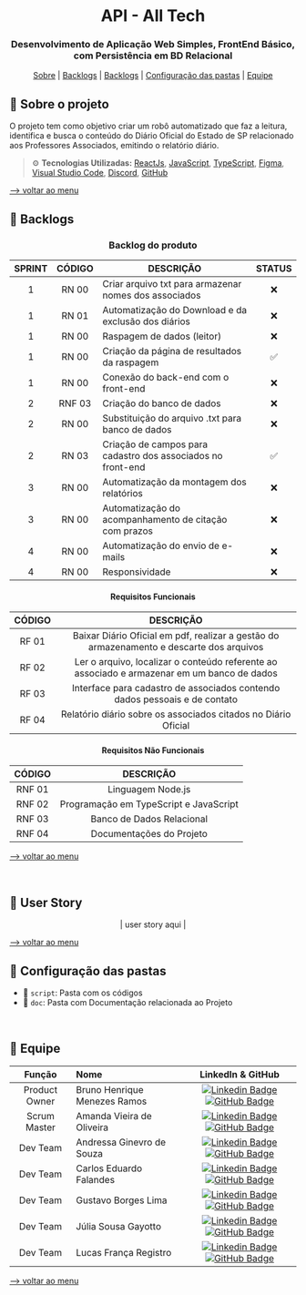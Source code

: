 <h1 align="center">  API - All Tech </h1>
<h3 align="center"> Desenvolvimento de Aplicação Web Simples, FrontEnd Básico, com Persistência em BD Relacional </h3>

<p align="center">
    <a href="#sobre">Sobre</a> | 
    <a href="#backlog">Backlogs</a> | 
    <a href="#userstory">Backlogs</a> | 
    <a href="#pastas">Configuração das pastas</a> | 
    <a href="#equipe">Equipe</a>
</p>

<span id="sobre">

## :pencil: Sobre o projeto
 O projeto tem como objetivo criar um robô automatizado que faz a leitura, identifica e busca o conteúdo do Diário Oficial do Estado de SP relacionado aos Professores Associados, emitindo o relatório diário.
    
  
> :gear: **Tecnologias Utilizadas:** [ReactJs](https://pt-br.reactjs.org/), [JavaScript](https://developer.mozilla.org/pt-BR/docs/Web/JavaScript), [TypeScript](https://www.typescriptlang.org/), [Figma](http://www.figma.com), [Visual Studio Code](https://code.visualstudio.com/), [Discord](https://discord.com/), [GitHub](https://github.com/)

<a href="##--api---all-tech-">--> voltar ao menu</a>
   
 <span id="backlog">  
   
 ## :dart: Backlogs  
     
 <div align="center">   
  
   
 ### Backlog do produto
| SPRINT | CÓDIGO | DESCRIÇÃO                                                    | STATUS |
|:------:|:------:| ------------------------------------------------------------ |:------:|
|   1    |  RN 00 | Criar arquivo txt para armazenar nomes dos associados        | ❌ |
|   1    |  RN 01 | Automatização do Download e da exclusão dos diários          | ❌ |
|   1    |  RN 00 | Raspagem de dados (leitor)                                   | ❌ |
|   1    |  RN 00 | Criação da página de resultados da raspagem                  | ✅ |
|   1    |  RN 00 | Conexão do back-end com o front-end                          | ❌ |
|   2    | RNF 03 | Criação do banco de dados                                    | ❌ |
|   2    |  RN 00 | Substituição do arquivo .txt para banco de dados             | ❌ |
|   2    |  RN 03 | Criação de campos para cadastro dos associados no front-end  | ✅ |
|   3    |  RN 00 | Automatização da montagem dos relatórios                     | ❌ |
|   3    |  RN 00 | Automatização do acompanhamento de citação com prazos        | ❌ |
|   4    |  RN 00 | Automatização do envio de e-mails                            | ❌ |
|   4    |  RN 00 | Responsividade                                               | ❌ |
 
 #### Requisitos Funcionais  
| CÓDIGO | DESCRIÇÃO |
|:------:|:---------:|
| RF 01 | Baixar Diário Oficial em pdf, realizar a gestão do armazenamento e descarte dos arquivos |
| RF 02 | Ler o arquivo, localizar o conteúdo referente ao associado e armazenar em um banco de dados |
| RF 03 | Interface para cadastro de associados contendo dados pessoais e de contato |
| RF 04 | Relatório diário sobre os associados citados no Diário Oficial |
 
#### Requisitos Não Funcionais  
| CÓDIGO | DESCRIÇÃO | 
|:------:|:---------:|
| RNF 01 | Linguagem Node.js |
| RNF 02 | Programação em TypeScript e JavaScript |
| RNF 03 | Banco de Dados Relacional |
| RNF 04 | Documentações do Projeto |

</div>

<a href="##--api---all-tech-">--> voltar ao menu</a>

<br>

<span id="userstory">  
   
 ## :dart: User Story  
     
 <div align="center"> 
 
|    user story aqui    |
 
 </div>
 
 <a href="##--api---all-tech-">--> voltar ao menu</a>

<span id="pastas">
   
## :file_folder: Configuração das pastas
* 📂 `script`: Pasta com os códigos
* 📂 `doc`: Pasta com Documentação relacionada ao Projeto
     
<br>

<span id="equipe"> 
    
## :busts_in_silhouette: Equipe

|    Função     |    Nome    |    LinkedIn & GitHub    |
| :-----------: | :--------- | :---------------------: |
| Product Owner | Bruno Henrique Menezes Ramos           |  [![Linkedin Badge](https://img.shields.io/badge/Linkedin-blue?style=flat-square&logo=Linkedin&logoColor=white)](https://www.linkedin.com/in/brunohenriquemenezesramos) [![GitHub Badge](https://img.shields.io/badge/GitHub-111217?style=flat-square&logo=github&logoColor=white)](https://github.com/BrunoHenriique)              |
| Scrum Master  | Amanda Vieira de Oliveira              |  [![Linkedin Badge](https://img.shields.io/badge/Linkedin-blue?style=flat-square&logo=Linkedin&logoColor=white)](https://www.linkedin.com/in/amanda-vo/) [![GitHub Badge](https://img.shields.io/badge/GitHub-111217?style=flat-square&logo=github&logoColor=white)](https://github.com/amandavo)              |
|   Dev Team    | Andressa Ginevro de Souza              |  [![Linkedin Badge](https://img.shields.io/badge/Linkedin-blue?style=flat-square&logo=Linkedin&logoColor=white)](https://www.linkedin.com/in/andressa-ginevro-de-souza-55173b1b8/) [![GitHub Badge](https://img.shields.io/badge/GitHub-111217?style=flat-square&logo=github&logoColor=white)](https://github.com/Andressafatec)              |
|   Dev Team    | Carlos Eduardo Falandes                |  [![Linkedin Badge](https://img.shields.io/badge/-Lattes-blue)](http://lattes.cnpq.br/3579183651868833) [![GitHub Badge](https://img.shields.io/badge/GitHub-111217?style=flat-square&logo=github&logoColor=white)](https://github.com/Desduh)              |
 |   Dev Team    | Gustavo Borges Lima                   |  [![Linkedin Badge](https://img.shields.io/badge/Linkedin-blue?style=flat-square&logo=Linkedin&logoColor=white)](https://www.linkedin.com/in/NOME/) [![GitHub Badge](https://img.shields.io/badge/GitHub-111217?style=flat-square&logo=github&logoColor=white)](https://github.com/Miojoguu)              |
 |   Dev Team    | Júlia Sousa Gayotto                   |  [![Linkedin Badge](https://img.shields.io/badge/Linkedin-blue?style=flat-square&logo=Linkedin&logoColor=white)](https://www.linkedin.com/in/júlia-gayotto/) [![GitHub Badge](https://img.shields.io/badge/GitHub-111217?style=flat-square&logo=github&logoColor=white)](https://github.com/JuliaGayotto)              |
 |   Dev Team    | Lucas França Registro                 |  [![Linkedin Badge](https://img.shields.io/badge/Linkedin-blue?style=flat-square&logo=Linkedin&logoColor=white)](https://www.linkedin.com/in/NOME/) [![GitHub Badge](https://img.shields.io/badge/GitHub-111217?style=flat-square&logo=github&logoColor=white)](https://github.com/LucasFrancaRegistro)              |

<a href="##--api---all-tech-">--> voltar ao menu</a>
